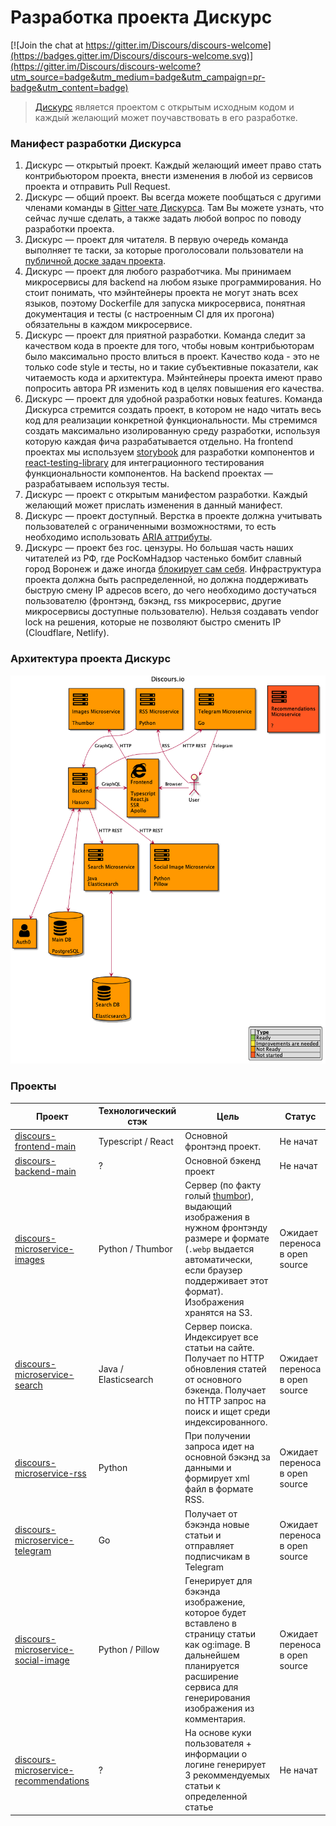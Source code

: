 # Разработка проекта Дискурс

[![Join the chat at https://gitter.im/Discours/discours-welcome](https://badges.gitter.im/Discours/discours-welcome.svg)](https://gitter.im/Discours/discours-welcome?utm_source=badge&utm_medium=badge&utm_campaign=pr-badge&utm_content=badge)

> [Дискурс](https://discours.io) является проектом с открытым исходным кодом и каждый желающий может поучавствовать в его разработке.

### Манифест разработки Дискурса

1. Дискурс — открытый проект. Каждый желающий имеет право стать контрибьютором проекта, внести изменения в любой из сервисов проекта и отправить Pull Request.
1. Дискурс — общий проект. Вы всегда можете пообщаться с другими членами команды в [Gitter чате Дискурса](). Там Вы можете узнать, что сейчас лучше сделать, а также задать любой вопрос по поводу разработки проекта. 
1. Дискурс — проект для читателя. В первую очередь команда выполняет те таски, за которые проголосовали пользователи на [публичной доске задач проекта]().
1. Дискурс — проект для любого разработчика. Мы принимаем микросервисы для backend на любом языке программирования. Но стоит понимать, что мэйнтейнеры проекта не могут знать всех языков, поэтому Dockerfile для запуска микросервиса, понятная документация и тесты (с настроенным CI для их прогона) обязательны в каждом микросервисе.
1. Дискурс — проект для приятной разработки. Команда следит за качеством кода в проекте для того, чтобы новым контрибьюторам было максимально просто влиться в проект. Качество кода - это не только code style и тесты, но и такие субъективные показатели, как читаемость кода и архитектура. Мэйнтейнеры проекта имеют право попросить автора PR изменить код в целях повышения его качества.
1. Дискурс — проект для удобной разработки новых features. Команда Дискурса стремится создать проект, в котором не надо читать весь код для реализации конкретной функциональности. Мы стремимся создать максимально изолированную среду разработки, используя которую каждая фича разрабатывается отдельно. На frontend проектах мы используем [storybook](https://storybook.js.org/) для разработки компонентов и [react-testing-library](https://testing-library.com/docs/react-testing-library/intro) для интеграционного тестирования функциональности компонентов. На backend проектах — разрабатываем используя тесты.
1. Дискурс — проект с открытым манифестом разработки. Каждый желающий может прислать изменения в данный манифест.
1. Дискурс — проект доступный. Верстка в проекте должна учитывать пользователей с ограниченными возможностями, то есть необходимо использовать [ARIA аттрибуты](https://developer.mozilla.org/en-US/docs/Web/Accessibility/ARIA).
1. Дискурс — проект без гос. цензуры. Но большая часть наших читателей из РФ, где РосКомНадзор частенько бомбит славный город Воронеж и даже иногда [блокирует сам себя](https://lenta.ru/news/2016/12/12/127001/). Инфраструктура проекта должна быть распределенной, но должна поддерживать быструю смену IP адресов всего, до чего необходимо достучаться пользователю (фронтэнд, бэкэнд, rss микросервис, другие микросервисы доступные пользователю). Нельзя создавать vendor lock на решения, которые не позволяют быстро сменить IP (Cloudflare, Netlify).

### Архитектура проекта Дискурс

![Архитектура](docs/diagrams/Architecture.puml.png)

### Проекты

Проект | Технологический стэк | Цель | Статус
------ | -------------------- | ---- | -----
[discours-frontend-main]() | Typescript / React | Основной фронтэнд проект. | Не начат
[discours-backend-main]() | ? | Основной бэкенд проект | Не начат
[discours-microservice-images]() | Python / Thumbor | Сервер (по факту голый [thumbor](https://github.com/thumbor/thumbor)), выдающий изображения в нужном фронтэнду размере и формате (`.webp` выдается автоматически, если браузер поддерживает этот формат). Изображения хранятся на S3. | Ожидает переноса в open source
[discours-microservice-search]() | Java / Elasticsearch | Сервер поиска. Индексирует все статьи на сайте. Получает по HTTP обновления статей от основного бэкенда. Получает по HTTP запрос на поиск и ищет среди индексированного. | Ожидает переноса в open source
[discours-microservice-rss]() | Python | При получении запроса идет на основной бэкэнд за данными и формирует xml файл в формате RSS. | Ожидает переноса в open source
[discours-microservice-telegram]() | Go | Получает от бэкэнда новые статьи и отправляет подписчикам в Telegram | Ожидает переноса в open source
[discours-microservice-social-image]() | Python / Pillow | Генерирует для бэкэнда изображение, которое будет вставлено в страницу статьи как og:image. В дальнейшем планируется расширение сервиса для генерирования изображения из комментария. | Ожидает переноса в open source
[discours-microservice-recommendations]() | ? | На основе куки пользователя + информации о логине генерирует 3 рекоммендуемых статьи к определенной статье | Не начат